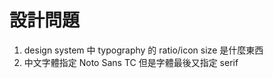 # 設計問題

1. design system 中 typography 的 ratio/icon size 是什麼東西
2. 中文字體指定 Noto Sans TC 但是字體最後又指定 serif
